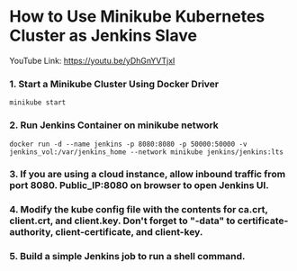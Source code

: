 # How to Use Minikube Kubernetes Cluster as Jenkins Slave

YouTube Link: https://youtu.be/yDhGnYVTjxI



### 1. Start a Minikube Cluster Using Docker Driver
  ```
  minikube start
  ```

### 2. Run Jenkins Container on minikube network
  ```
  docker run -d --name jenkins -p 8080:8080 -p 50000:50000 -v jenkins_vol:/var/jenkins_home --network minikube jenkins/jenkins:lts 
  ```

### 3. If you are using a cloud instance, allow inbound traffic from port 8080. Public_IP:8080 on browser to open Jenkins UI.

### 4. Modify the kube config file with the contents for ca.crt, client.crt, and client.key. Don't forget to "-data" to certificate-authority, client-certificate, and client-key.

### 5. Build a simple Jenkins job to run a shell command.
